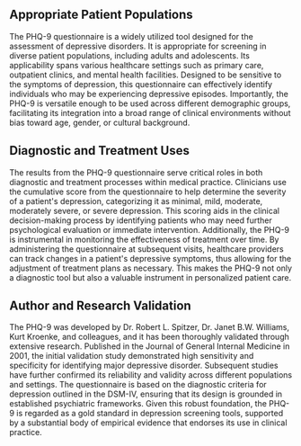 ## Appropriate Patient Populations

The PHQ-9 questionnaire is a widely utilized tool designed for the assessment of depressive disorders. It is appropriate for screening in diverse patient populations, including adults and adolescents. Its applicability spans various healthcare settings such as primary care, outpatient clinics, and mental health facilities. Designed to be sensitive to the symptoms of depression, this questionnaire can effectively identify individuals who may be experiencing depressive episodes. Importantly, the PHQ-9 is versatile enough to be used across different demographic groups, facilitating its integration into a broad range of clinical environments without bias toward age, gender, or cultural background.

## Diagnostic and Treatment Uses

The results from the PHQ-9 questionnaire serve critical roles in both diagnostic and treatment processes within medical practice. Clinicians use the cumulative score from the questionnaire to help determine the severity of a patient's depression, categorizing it as minimal, mild, moderate, moderately severe, or severe depression. This scoring aids in the clinical decision-making process by identifying patients who may need further psychological evaluation or immediate intervention. Additionally, the PHQ-9 is instrumental in monitoring the effectiveness of treatment over time. By administering the questionnaire at subsequent visits, healthcare providers can track changes in a patient's depressive symptoms, thus allowing for the adjustment of treatment plans as necessary. This makes the PHQ-9 not only a diagnostic tool but also a valuable instrument in personalized patient care.

## Author and Research Validation

The PHQ-9 was developed by Dr. Robert L. Spitzer, Dr. Janet B.W. Williams, Kurt Kroenke, and colleagues, and it has been thoroughly validated through extensive research. Published in the Journal of General Internal Medicine in 2001, the initial validation study demonstrated high sensitivity and specificity for identifying major depressive disorder. Subsequent studies have further confirmed its reliability and validity across different populations and settings. The questionnaire is based on the diagnostic criteria for depression outlined in the DSM-IV, ensuring that its design is grounded in established psychiatric frameworks. Given this robust foundation, the PHQ-9 is regarded as a gold standard in depression screening tools, supported by a substantial body of empirical evidence that endorses its use in clinical practice.